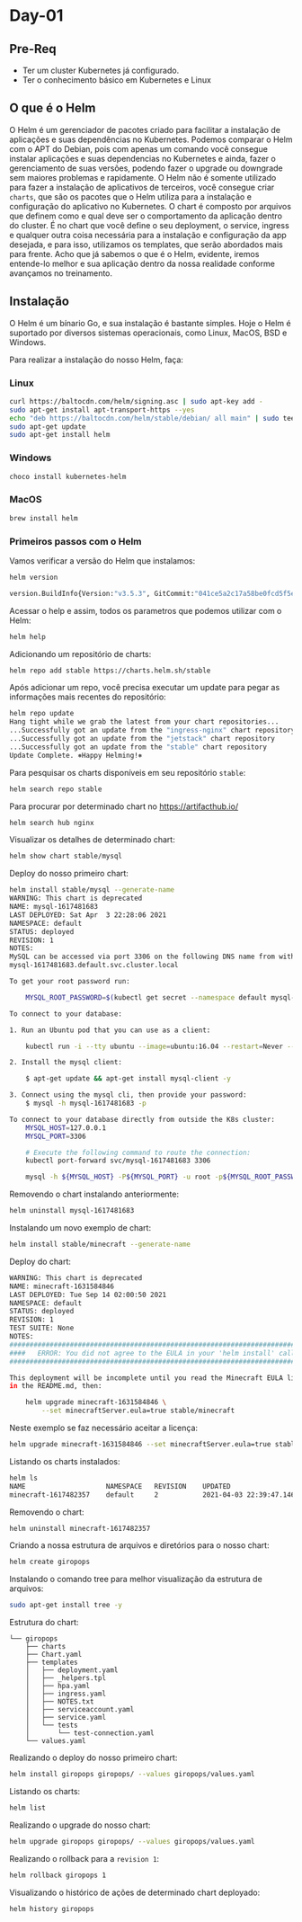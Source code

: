# Day-01

## Pre-Req

- Ter um cluster Kubernetes já configurado.
- Ter o conhecimento básico em Kubernetes e Linux

## O que é o Helm

O Helm é um gerenciador de pacotes criado para facilitar a instalação de aplicações e suas dependências no Kubernetes. 
Podemos comparar o Helm com o APT do Debian, pois com apenas um comando você consegue instalar aplicações e suas dependencias no Kubernetes e ainda, fazer o gerenciamento de suas versões, podendo fazer o upgrade ou downgrade sem maiores problemas e rapidamente.
O Helm não é somente utilizado para fazer a instalação de aplicativos de terceiros, você consegue criar `charts`, que são os pacotes que o Helm utiliza para a instalação e configuração do aplicativo no Kubernetes.
O chart é composto por arquivos que definem como e qual deve ser o comportamento da aplicação dentro do cluster. É no chart que você define o seu deployment, o service, ingress e qualquer outra coisa necessária para a instalação e configuração da app desejada, e para isso, utilizamos os templates, que serão abordados mais para frente.
Acho que já sabemos o que é o Helm, evidente, iremos entende-lo melhor e sua aplicação dentro da nossa realidade conforme avançamos no treinamento.

## Instalação

O Helm é um bínario Go, e sua instalação é bastante simples.
Hoje o Helm é suportado por diversos sistemas operacionais, como Linux, MacOS, BSD e Windows.

Para realizar a instalação do nosso Helm, faça:

### Linux
```bash
curl https://baltocdn.com/helm/signing.asc | sudo apt-key add -
sudo apt-get install apt-transport-https --yes
echo "deb https://baltocdn.com/helm/stable/debian/ all main" | sudo tee /etc/apt/sources.list.d/helm-stable-debian.list
sudo apt-get update
sudo apt-get install helm
```

### Windows
```bash
choco install kubernetes-helm
```

### MacOS
```bash
brew install helm
```

### Primeiros passos com o Helm


Vamos verificar a versão do Helm que instalamos:

```bash
helm version

version.BuildInfo{Version:"v3.5.3", GitCommit:"041ce5a2c17a58be0fcd5f5e16fb3e7e95fea622", GitTreeState:"dirty", GoVersion:"go1.15.8"}
```

Acessar o help e assim, todos os parametros que podemos utilizar com o Helm:

```bash
helm help
```

Adicionando um repositório de charts:

```bash
helm repo add stable https://charts.helm.sh/stable
```

Após adicionar um repo, você precisa executar um update para pegar as informações mais recentes do repositório:

```bash
helm repo update
Hang tight while we grab the latest from your chart repositories...
...Successfully got an update from the "ingress-nginx" chart repository
...Successfully got an update from the "jetstack" chart repository
...Successfully got an update from the "stable" chart repository
Update Complete. ⎈Happy Helming!⎈
```

Para pesquisar os charts disponíveis em seu repositório `stable`:

```bash
helm search repo stable
```

Para procurar por determinado chart no https://artifacthub.io/

```bash
helm search hub nginx
```


Visualizar os detalhes de determinado chart:

```bash
helm show chart stable/mysql
```

Deploy do nosso primeiro chart:

```bash
helm install stable/mysql --generate-name
WARNING: This chart is deprecated
NAME: mysql-1617481683
LAST DEPLOYED: Sat Apr  3 22:28:06 2021
NAMESPACE: default
STATUS: deployed
REVISION: 1
NOTES:
MySQL can be accessed via port 3306 on the following DNS name from within your cluster:
mysql-1617481683.default.svc.cluster.local

To get your root password run:

    MYSQL_ROOT_PASSWORD=$(kubectl get secret --namespace default mysql-1617481683 -o jsonpath="{.data.mysql-root-password}" | base64 --decode; echo)

To connect to your database:

1. Run an Ubuntu pod that you can use as a client:

    kubectl run -i --tty ubuntu --image=ubuntu:16.04 --restart=Never -- bash -il

2. Install the mysql client:

    $ apt-get update && apt-get install mysql-client -y

3. Connect using the mysql cli, then provide your password:
    $ mysql -h mysql-1617481683 -p

To connect to your database directly from outside the K8s cluster:
    MYSQL_HOST=127.0.0.1
    MYSQL_PORT=3306

    # Execute the following command to route the connection:
    kubectl port-forward svc/mysql-1617481683 3306

    mysql -h ${MYSQL_HOST} -P${MYSQL_PORT} -u root -p${MYSQL_ROOT_PASSWORD}
```

Removendo o chart instalando anteriormente:

```bash
helm uninstall mysql-1617481683
```

Instalando um novo exemplo de chart:

```bash
helm install stable/minecraft --generate-name
```

Deploy do chart:

```bash
WARNING: This chart is deprecated
NAME: minecraft-1631584846
LAST DEPLOYED: Tue Sep 14 02:00:50 2021
NAMESPACE: default
STATUS: deployed
REVISION: 1
TEST SUITE: None
NOTES:
##############################################################################
####   ERROR: You did not agree to the EULA in your 'helm install' call.  ####
##############################################################################

This deployment will be incomplete until you read the Minecraft EULA linked
in the README.md, then:

    helm upgrade minecraft-1631584846 \
        --set minecraftServer.eula=true stable/minecraft
```

Neste exemplo se faz necessário aceitar a licença:

```bash
helm upgrade minecraft-1631584846 --set minecraftServer.eula=true stable/minecraft
```

Listando os charts instalados:

```bash
helm ls
NAME                	NAMESPACE	REVISION	UPDATED                                 	STATUS  	CHART          	APP VERSION
minecraft-1617482357	default  	2       	2021-04-03 22:39:47.146903918 +0200 CEST	deployed	minecraft-1.2.5	1.14.4     
```

Removendo o chart:

```bash
helm uninstall minecraft-1617482357
``` 

Criando a nossa estrutura de arquivos e diretórios para o nosso chart:

```bash
helm create giropops
```

Instalando o comando tree para melhor visualização da estrutura de arquivos:

```bash
sudo apt-get install tree -y
```

Estrutura do chart:

```
└── giropops
    ├── charts
    ├── Chart.yaml
    ├── templates
    │   ├── deployment.yaml
    │   ├── _helpers.tpl
    │   ├── hpa.yaml
    │   ├── ingress.yaml
    │   ├── NOTES.txt
    │   ├── serviceaccount.yaml
    │   ├── service.yaml
    │   └── tests
    │       └── test-connection.yaml
    └── values.yaml
```

Realizando o deploy do nosso primeiro chart:

```bash
helm install giropops giropops/ --values giropops/values.yaml 
```

Listando os charts:

```bash
helm list
```

Realizando o upgrade do nosso chart:

```bash
helm upgrade giropops giropops/ --values giropops/values.yaml
```

Realizando o rollback para a `revision 1`:

```bash
helm rollback giropops 1
```

Visualizando o histórico de ações de determinado chart deployado:

```bash
helm history giropops
```
